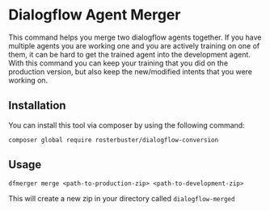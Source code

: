 # Dialogflow Agent Merger

This command helps you merge two dialogflow agents together. If you have multiple agents you are working one and you are actively training on one of them, it can be hard to get the trained agent into the development agent. With this command you can keep your training that you did on the production version, but also keep the new/modified intents that you were working on.

## Installation

You can install this tool via composer by using the following command:

```
composer global require rosterbuster/dialogflow-conversion
```

## Usage

```
dfmerger merge <path-to-production-zip> <path-to-development-zip>
```

This will create a new zip in your directory called `dialogflow-merged`
